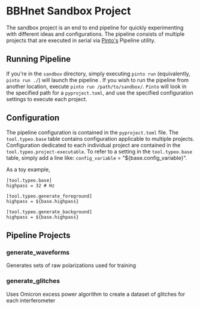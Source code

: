 # BBHnet Sandbox Project

The sandbox project is an end to end pipeline for quickly experimenting with different ideas and configurations. The pipeline consists of
multiple projects that are executed in serial via [Pinto's](https://github.com/ML4GW/pinto) Pipeline utility.

## Running Pipeline
If you're in the `sandbox` directory, simply executing `pinto run` (equivalently, `pinto run ./`) will launch the pipeline . If you wish to run the pipeline from another location, execute `pinto run /path/to/sandbox/`. `Pinto` will look in the specified path for a `pyproject.toml`, and use the specified configuration settings to execute each project.

## Configuration
The pipeline configuration is contained in the `pyproject.toml` file. The `tool.typeo.base` table contains configuration applicable to multiple projects. Configuration dedicated to each individual project are contained in the `tool.typeo.project-executable`. To refer to a setting in the `tool.typeo.base`  table, simply add a line like: `config_variable` = "${base.config_variable}".

As a toy example,

```
[tool.typeo.base]
highpass = 32 # Hz

[tool.typeo.generate_foreground]
highpass = ${base.highpass}

[tool.typeo.generate_background]
highpass = ${base.highpass}
```

## Pipeline Projects

### generate_waveforms
Generates sets of raw polarizations used for training

### generate_glitches
Uses Omicron excess power algorithm to create a dataset of glitches for each interferometer

